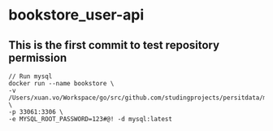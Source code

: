 # bookstore_user-api

## This is the first commit to test repository permission

```shell
// Run mysql
docker run --name bookstore \
-v /Users/xuan.vo/Workspace/go/src/github.com/studingprojects/persitdata/mysql:/var/lib/mysql \
-p 33061:3306 \
-e MYSQL_ROOT_PASSWORD=123#@! -d mysql:latest
```

